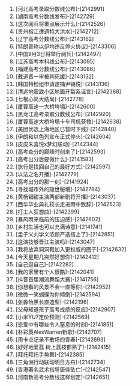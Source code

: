 
1. [河北高考录取分数线公布]-[2142991]
1. [湖南高考分数线发布]-[2142729]
1. [这次阅兵将重点展示什么]-[2142526]
1. [贵州榕江遭遇特大洪水]-[2142712]
1. [辽宁高考分数线公布]-[2143162]
1. [特朗普称以伊均违反停火协议]-[2143306]
1. [中国9月3日将举行阅兵]-[2142497]
1. [江苏高考本科线公布]-[2143095]
1. [福建高考分数线公布]-[2143086]
1. [戴道晋一审被判死缓]-[2143132]
1. [韩国特检组申请逮捕尹锡悦]-[2143136]
1. [清远地震致小区地面开裂系谣言]-[2142388]
1. [七根心简大结局]-[2142778]
1. [厦蓉高速一大桥垮塌]-[2142600]
1. [黑龙江高考录取分数线公布]-[2142920]
1. [厦蓉高速大桥垮塌卡车司机获救]-[2142638]
1. [美团优选上海地区已暂时下线]-[2142840]
1. [伊朗和以色列宣布正式停火]-[2142604]
1. [皮皮朱喜悦x梦幻联动]-[2142344]
1. [高考查分的巅峰时刻来了]-[2142593]
1. [高考出分后要做什么]-[2141583]
1. [旅行是找回自己的最好方式]-[2142597]
1. [以法之名开播]-[2142779]
1. [高考出分的那一刻]-[2141924]
1. [寻找城市外的隐世秘境]-[2142784]
1. [黄杨钿甜主演两部新剧将开播]-[2143037]
1. [西华毕业典礼校长走进雨中致辞]-[2142523]
1. [打工人狂想曲]-[2142399]
1. [暴风雨来临前的压迫感]-[2142602]
1. [乡村生活也可以充满诗意]-[2141741]
1. [孟子义刘学义浓颜严选搭上了]-[2142851]
1. [这演技够晋江主演吗]-[2143047]
1. [我将放弃洞洞鞋加入更权威的圈子]-[2142632]
1. [今天星期几突然好想你]-[2142412]
1. [自己逗自己]-[2142282]
1. [我的家里有个人很酷]-[2142041]
1. [抖音首届潮流舞蹈大赛]-[2141756]
1. [你想看的风景不会一直等你]-[2142952]
1. [微微一笑蝴蝶为你倾倒]-[2142594]
1. [张淼怡黑长直造型]-[2142196]
1. [父母知道孩子高考成绩的反应]-[2142907]
1. [小米YU7定价预测]-[2142569]
1. [恋爱中有哪些令人窒息的时刻]-[2141851]
1. [朴彩英AlexWarren新歌]-[2142707]
1. [用卡点记录不散场的青春]-[2142693]
1. [好好地爱荔 树上荔枝都熟了]-[2142415]
1. [拜托拜托手势舞]-[2142385]
1. [三角洲行动联动明日方舟]-[2142734]
1. [香港著名武术指导唐佳坠亡]-[2142547]
1. [河南新高考分数线这样划定]-[2142651]